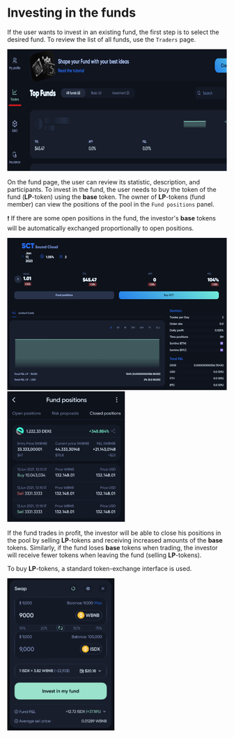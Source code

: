 # Investing in the funds

If the user wants to invest in an existing fund, the first step is to select the desired fund. To review the list of all funds, use the `Traders` page.

<img src="../img/userGuideTraders/userGuideImg_Traders.png" height="280" />

On the fund page, the user can review its statistic, description, and participants. To invest in the fund, the user needs to buy the token of the fund (**LP**-token) using the **base** token. The owner of **LP**-tokens (fund member) can view the positions of the pool in the `Fund positions` panel.

❗ If there are some open positions in the fund, the investor's **base** tokens will be automatically exchanged proportionally to open positions.

<img src="../img/userGuideTraders/userGuideImg_FundPage.png" height="350" />

<img src="../img/userGuideTraders/userGuideImg_FundPositions.png" height="300" />

If the fund trades in profit, the investor will be able to close his positions in the pool by selling **LP**-tokens and receiving increased amounts of the **base** tokens. Similarly, if the fund loses **base** tokens when trading, the investor will receive fewer tokens when leaving the fund (selling **LP**-tokens).

To buy **LP**-tokens, a standard token-exchange interface is used.

<img src="../img/userGuideTraders/userGuideImg_Swap.png" height="350" />
